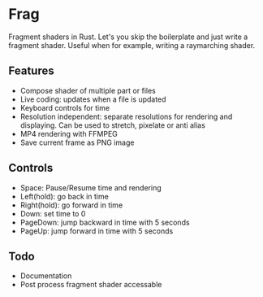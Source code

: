 # Frag
Fragment shaders in Rust.
Let's you skip the boilerplate and just write a fragment shader.
Useful when for example, writing a raymarching shader.
## Features
* Compose shader of multiple part or files
* Live coding: updates when a file is updated
* Keyboard controls for time
* Resolution independent: separate resolutions for rendering and displaying. Can be used to stretch, pixelate or anti alias
* MP4 rendering with FFMPEG
* Save current frame as PNG image
## Controls
* Space: Pause/Resume time and rendering
* Left(hold): go back in time
* Right(hold): go forward in time
* Down: set time to 0
* PageDown: jump backward in time with 5 seconds
* PageUp: jump forward in time with 5 seconds
## Todo
* Documentation
* Post process fragment shader accessable
